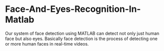 # Face-And-Eyes-Recognition-In-Matlab
Our system of face detection using MATLAB can detect not only just human face but also eyes. Basically face detection is the process of detecting one or more human faces in real-time videos.
